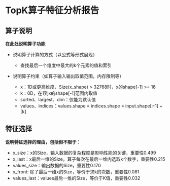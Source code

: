 # TopK算子特征分析报告

## 算子说明
**在此处说明算子功能**
+ 说明算子计算的方式（以公式等形式展现）
  + 查找最后一个维度中最大的k个元素的值和索引

+ 说明算子约束（如算子输入输出取值范围，内存限制等）
  + x：1D或更高维度，Size(x_shape) > 32768时，x的shape[-1] >= 16
  + k：0D，在1到x的shape[-1]范围内取值
  + sorted、largest、dim：仅能为默认值
  + values、indices：values.shape = indices.shape = input.shape[:-1] + [k]


## 特征选择
**说明特征选择的理由，包括但不限于：**
+ x_size：x的Size，输入数据的复杂程度是影响性能的关键，重要性0.499
+ x_last：x最后一维的Size，算子每次在最后一维内选取k个数字，重要性0.215
+ values_size：输出数据的Size，重要性0.170
+ x_front: 除了最后一维x的Size，等价于求k的次数，重要性0.081
+ values_last：values最后一维的Size，等价于K值，重要性0.032